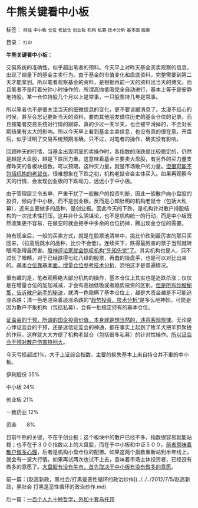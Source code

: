 # 牛熊关键看中小板

标签： `财经` `中小板` `仓位` `老鼠仓` `创业板` `机构` `私募` `技术分析` `基本面` `股票` 

目录： `打印`

**牛熊关键看中小板**；



交易系统的准确性，似乎超出笔者的预料。今天早上对昨天基金买卖观察的信息，出现了缩量下的基金主卖行为。由于基金的市值变化和盘底资料，完整需要到第二天才能拿到。所以笔者观察基金的资料，是根据再前一天的资料出当天的博文。而且笔者不是盯着分钟小时操作的，所谓高抛低吸完全自动进行，基本上等于是安静地持股。某一仓位持股几个月以上是常事，一只股票持几年是常事。

所以笔者也不是很关注当天的细微信息的变化，更不要谈跟消息了。太漫不经心的时侯，甚至会忘记更新当天的资料，要向其他朋友借往历史的基金仓位的记录。而且按笔者交易系统对行情的跟踪，真的少过一天半天，也会被平滑掉的，不会对长期结果有太大的影响。所以今天早上看到基金主卖信息，也没有真的很在意。开盘后，似乎证明了交易系统预期准确。只不过，对笔者的操作，确实没有影响。

回顾昨天的行情，当基金出现明显的卖操作时，各指数的涨跌是比较稳定的，仍然是越是大盘股，越是下跌压力重。这意味着基金主要卖大盘股，有另外的买力量支撑昨天的各板块指数。可以预期，这种买力量，就是市场散户的力量。[但很可能不包括机构的老鼠仓](../../../2012/7/3/A股的牛市都是机构的老鼠仓发动的.md)。很难想象在下跌之初，机构老鼠仓会主体买入。如果再观察今天的行情，会发现创业板的下跌动力，远远小于中小板。

由于管理层三令五申，严重干扰了一般散户的投资判断，因此一般散户向小盘股的投资，倾向于中小板，而不是创业板。反而是心知肚明的机构老鼠仓（包括大私募），近来主要做多的品种，是创业板。因此今天的下跌，是机构针对散户持股结构的一次技术性打压。这并非什么阴谋论，也不是机构统一的行动，而是中小板既然收集更不容易，在做空时就会把手中多余的仓位扔掉，腾出现金仓位的需要。

持有现金后，一般的买卖方式，就是在股票池清单中，挑比价跌到最厉害的那只买回来，（拉高后跳水的品种，比价不会低）。连续买下，跌得最厉害的票子当然就转眼间涨得最厉害。[股神评论家就会惊叹机构“先知先觉”了](../../../2012/7/3/“散户阶级”和“机构阶级”的阶级斗争.md)。其实机构也是人，只不过长了眼睛，对于已经跌得七红八绿的股票，再蠢的操盘手，也是可以对比出来的。[基本仓位靠基本面，增量仓位参考技术分析](../../../2011/12/27/个案不具统计意义约束下的技术分析，未来波动无法预期.md)，恐怕这才是普遍情况。

很有趣的是，笔者观察绝大部分机构的操作，基本仓位上其实也是追跌杀涨；仅仅是在增量仓位的加加减减，才会有高抛低吸或者趋势投资的区别。[但是所有炒股秘笈，告诉散户新手的秘诀](../../../2007/8/31/看更多的股票书，输更多的钱.md)，就清一色隐瞒了基本仓位上，越是大资金越是不可能追涨杀跌；清一色地渲染着追涨杀跌的“[趋势投资，技术分析”](../../../2012/1/6/技术分析绝对化的政治意义和股神的奋斗.md)是多么地神妙。可能是因为散户不象机构（包括私募），会有一批稳定持有的基本仓位。

[证监会的干预，所谓的国企投资价值，本身就是想当然的，违背客观规律](../../../2012/6/4/向国际接轨的中国特色.md)。无论是心悸证监会的干预，还是迷信证监会的神通，都在事实上起到了牧羊犬把羊群聚拢的作用。这样就大大方便了机构老鼠仓（包括很多私募）的针对性操作。[所以证监会干预对散户伤害特别大](../../../2012/6/5/证监会的“技术分析”和计划经济的敢作敢为.md)。

今天亏损超过1%，大于上证综合指数。主要的损失基本上来自持仓并不重的中小板。

伊利股份 35%

中小板 24%

创业板 21%

一致药业 12%

资金　　8%

目前牛熊的关键，不在于创业板；这个板块中的散户已经不多，指数很容易就能站稳；也不在于３００指数以上的大盘股，而在于中小板和中证５００。[前者意味着散户做多心理](../../../2012/1/30/A股散户化降低市场风险，打压散户的结果是恶性通货膨胀.md)，后者是机构小盘仓位的配置。如果这两个指数重新站到半年线上，就会有一波大行情。如果再试两次也试不上去，意味着市场主体投资者，已经没有做多的意愿了。[大盘股有没有牛市，首先取决于中小板有没有做多的意愿](../../../2012/4/24/强盗逻辑正在制造空前的金融危机和经济危机.md)。

前一篇：[赵高新政，黑社会/打黑是恶性循环的政治炒作](../../../2012/7/5/赵高新政，黑社会 打黑是恶性循环的政治炒作.md)

后一篇：[一百个人九十种哲学，外加十套乌托邦](../../../2012/7/6/一百个人九十种哲学，外加十套乌托邦.md)
